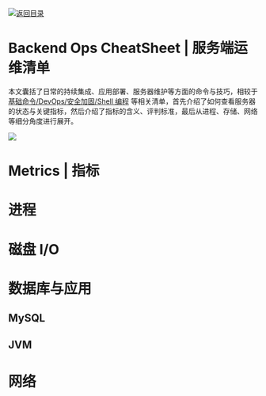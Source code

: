 [![返回目录](https://parg.co/UCb)](https://github.com/wx-chevalier/Awesome-CheatSheets)

# Backend Ops CheatSheet | 服务端运维清单

本文囊括了日常的持续集成、应用部署、服务器维护等方面的命令与技巧，相较于 [基础命令/DevOps/安全加固/Shell 编程](./Linux-Commands-CheatSheet.md) 等相关清单，首先介绍了如何查看服务器的状态与关键指标，然后介绍了指标的含义、评判标准，最后从进程、存储、网络等细分角度进行展开。

![](http://www.brendangregg.com/Perf/linux_perf_tools_full.svg)

# Metrics | 指标

# 进程

# 磁盘 I/O

# 数据库与应用

## MySQL

## JVM

# 网络

